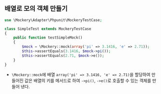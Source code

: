 ## 배열로 모의 객체 만들기
```php
use \Mockery\Adapter\Phpunit\MockeryTestCase;

class SimpleTest extends MockeryTestCase
{
    public function testSimpleMock()
    {
        $mock = \Mockery::mock(array('pi' => 3.1416, 'e' => 2.71));
        $this->assertEquals(3.1416, $mock->pi());
        $this->assertEquals(2.71, $mock->e());
    }
}


```
- `\Mockery::mock`에 배열 `array('pi' => 3.1416, 'e' => 2.71)`을 할당하여 만들어진 값은 배열의 키를 메서드로 하여 `->pi()`, `->e()`로 호출할 수 있는 객체를 만들어 낸다.
